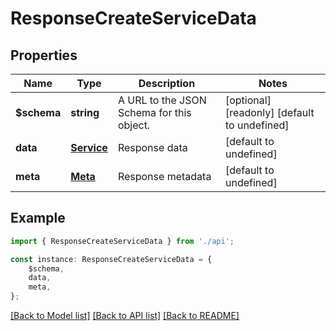 # ResponseCreateServiceData


## Properties

Name | Type | Description | Notes
------------ | ------------- | ------------- | -------------
**$schema** | **string** | A URL to the JSON Schema for this object. | [optional] [readonly] [default to undefined]
**data** | [**Service**](Service.md) | Response data | [default to undefined]
**meta** | [**Meta**](Meta.md) | Response metadata | [default to undefined]

## Example

```typescript
import { ResponseCreateServiceData } from './api';

const instance: ResponseCreateServiceData = {
    $schema,
    data,
    meta,
};
```

[[Back to Model list]](../README.md#documentation-for-models) [[Back to API list]](../README.md#documentation-for-api-endpoints) [[Back to README]](../README.md)
